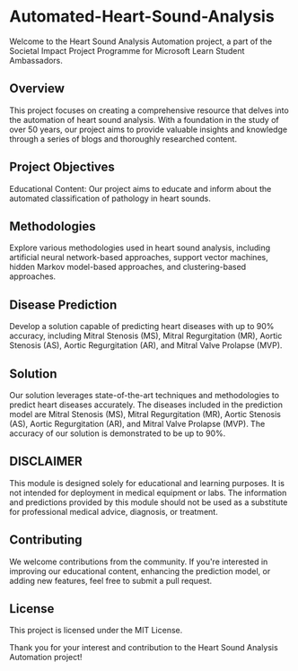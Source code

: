 # Automated-Heart-Sound-Analysis

Welcome to the Heart Sound Analysis Automation project, a part of the Societal Impact Project Programme for Microsoft Learn Student Ambassadors.

## Overview
This project focuses on creating a comprehensive resource that delves into the automation of heart sound analysis. With a foundation in the study of over 50 years, our project aims to provide valuable insights and knowledge through a series of blogs and thoroughly researched content.

## Project Objectives
Educational Content: Our project aims to educate and inform about the automated classification of pathology in heart sounds.

## Methodologies 
Explore various methodologies used in heart sound analysis, including artificial neural network-based approaches, support vector machines, hidden Markov model-based approaches, and clustering-based approaches.

## Disease Prediction 
Develop a solution capable of predicting heart diseases with up to 90% accuracy, including Mitral Stenosis (MS), Mitral Regurgitation (MR), Aortic Stenosis (AS), Aortic Regurgitation (AR), and Mitral Valve Prolapse (MVP).

## Solution
Our solution leverages state-of-the-art techniques and methodologies to predict heart diseases accurately. The diseases included in the prediction model are Mitral Stenosis (MS), Mitral Regurgitation (MR), Aortic Stenosis (AS), Aortic Regurgitation (AR), and Mitral Valve Prolapse (MVP). The accuracy of our solution is demonstrated to be up to 90%.

## DISCLAIMER
This module is designed solely for educational and learning purposes. It is not intended for deployment in medical equipment or labs. The information and predictions provided by this module should not be used as a substitute for professional medical advice, diagnosis, or treatment.

## Contributing
We welcome contributions from the community. If you're interested in improving our educational content, enhancing the prediction model, or adding new features, feel free to submit a pull request.

## License
This project is licensed under the MIT License.


Thank you for your interest and contribution to the Heart Sound Analysis Automation project!






